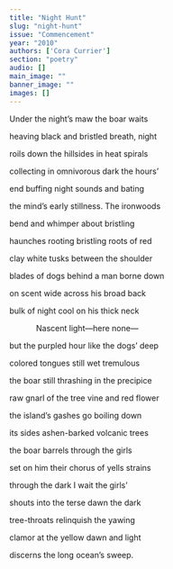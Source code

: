 ```yaml
---
title: "Night Hunt"
slug: "night-hunt"
issue: "Commencement"
year: "2010"
authors: ['Cora Currier']
section: "poetry"
audio: []
main_image: ""
banner_image: ""
images: []
---
```

Under the night’s maw the boar waits

 heaving black and bristled breath, night

 roils down the hillsides in heat spirals

 collecting in omnivorous dark the hours’

 end buffing night sounds and bating

 the mind’s early stillness. The ironwoods

 bend and whimper about bristling

 haunches rooting bristling roots of red

 clay white tusks between the shoulder

 blades of dogs behind a man borne down

 on scent wide across his broad back

 bulk of night cool on his thick neck

             Nascent light—here none—

 but the purpled hour like the dogs’ deep

 colored tongues still wet tremulous

 the boar still thrashing in the precipice

 raw gnarl of the tree vine and red flower

 the island’s gashes go boiling down

 its sides ashen-barked volcanic trees

 the boar barrels through the girls

 set on him their chorus of yells strains

 through the dark I wait the girls’

 shouts into the terse dawn the dark

 tree-throats relinquish the yawing

 clamor at the yellow dawn and light

 discerns the long ocean’s sweep.

